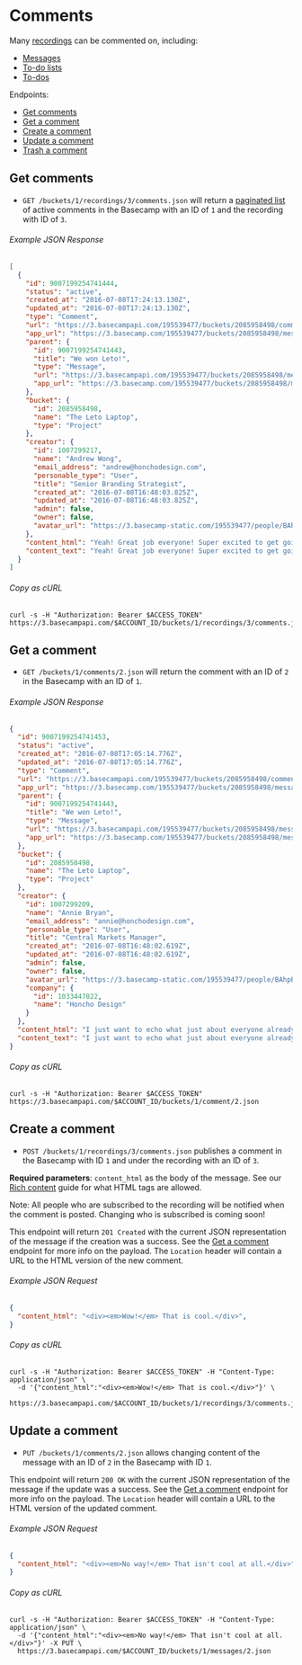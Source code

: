 Comments
========

Many [recordings][recordings] can be commented on, including:

- [Messages][messages]
- [To-do lists][todolists]
- [To-dos][todos]

Endpoints:

- [Get comments](#get-comments)
- [Get a comment](#get-a-comment)
- [Create a comment](#create-a-comment)
- [Update a comment](#update-a-comment)
- [Trash a comment][trash]

Get comments
------------

* `GET /buckets/1/recordings/3/comments.json` will return a [paginated list][pagination] of active comments in the Basecamp with an ID of `1` and the recording with ID of `3`.

###### Example JSON Response
<!-- START GET /buckets/1/recordings/3/comments.json -->
```json
[
  {
    "id": 9007199254741444,
    "status": "active",
    "created_at": "2016-07-08T17:24:13.130Z",
    "updated_at": "2016-07-08T17:24:13.130Z",
    "type": "Comment",
    "url": "https://3.basecampapi.com/195539477/buckets/2085958498/comments/9007199254741444.json",
    "app_url": "https://3.basecamp.com/195539477/buckets/2085958498/messages/9007199254741443#__recording_9007199254741444",
    "parent": {
      "id": 9007199254741443,
      "title": "We won Leto!",
      "type": "Message",
      "url": "https://3.basecampapi.com/195539477/buckets/2085958498/messages/9007199254741443.json",
      "app_url": "https://3.basecamp.com/195539477/buckets/2085958498/messages/9007199254741443"
    },
    "bucket": {
      "id": 2085958498,
      "name": "The Leto Laptop",
      "type": "Project"
    },
    "creator": {
      "id": 1007299217,
      "name": "Andrew Wong",
      "email_address": "andrew@honchodesign.com",
      "personable_type": "User",
      "title": "Senior Branding Strategist",
      "created_at": "2016-07-08T16:48:03.825Z",
      "updated_at": "2016-07-08T16:48:03.825Z",
      "admin": false,
      "owner": false,
      "avatar_url": "https://3.basecamp-static.com/195539477/people/BAhpBJEqCjw=--c0a96403d7ff55054664f0f43ae0bdcf5fca6331/avatar-64-x4"
    },
    "content_html": "Yeah! Great job everyone! Super excited to get going!",
    "content_text": "Yeah! Great job everyone! Super excited to get going!"
  }
]
```
<!-- END GET /buckets/1/recordings/3/comments.json -->
###### Copy as cURL

``` shell
curl -s -H "Authorization: Bearer $ACCESS_TOKEN" https://3.basecampapi.com/$ACCOUNT_ID/buckets/1/recordings/3/comments.json
```


Get a comment
-------------

* `GET /buckets/1/comments/2.json` will return the comment with an ID of `2` in the Basecamp with an ID of `1`.

###### Example JSON Response
<!-- START GET /buckets/1/comments/2.json -->
```json
{
  "id": 9007199254741453,
  "status": "active",
  "created_at": "2016-07-08T17:05:14.776Z",
  "updated_at": "2016-07-08T17:05:14.776Z",
  "type": "Comment",
  "url": "https://3.basecampapi.com/195539477/buckets/2085958498/comments/9007199254741453.json",
  "app_url": "https://3.basecamp.com/195539477/buckets/2085958498/messages/9007199254741443#__recording_9007199254741453",
  "parent": {
    "id": 9007199254741443,
    "title": "We won Leto!",
    "type": "Message",
    "url": "https://3.basecampapi.com/195539477/buckets/2085958498/messages/9007199254741443.json",
    "app_url": "https://3.basecamp.com/195539477/buckets/2085958498/messages/9007199254741443"
  },
  "bucket": {
    "id": 2085958498,
    "name": "The Leto Laptop",
    "type": "Project"
  },
  "creator": {
    "id": 1007299209,
    "name": "Annie Bryan",
    "email_address": "annie@honchodesign.com",
    "personable_type": "User",
    "title": "Central Markets Manager",
    "created_at": "2016-07-08T16:48:02.619Z",
    "updated_at": "2016-07-08T16:48:02.619Z",
    "admin": false,
    "owner": false,
    "avatar_url": "https://3.basecamp-static.com/195539477/people/BAhpBIkqCjw=--003094c5a28c4331af92401ec3675148e81d7bc1/avatar-64-x4",
    "company": {
      "id": 1033447822,
      "name": "Honcho Design"
    }
  },
  "content_html": "I just want to echo what just about everyone already said. This is a big one for us, and I can't wait to get going. I'll be spinning up the project shortly!",
  "content_text": "I just want to echo what just about everyone already said. This is a big one for us, and I can't wait to get going. I'll be spinning up the project shortly!"
}
```
<!-- END GET /buckets/1/comments/2.json -->
###### Copy as cURL

``` shell
curl -s -H "Authorization: Bearer $ACCESS_TOKEN" https://3.basecampapi.com/$ACCOUNT_ID/buckets/1/comment/2.json
```


Create a comment
----------------

* `POST /buckets/1/recordings/3/comments.json` publishes a comment in the Basecamp with ID `1` and under the recording with an ID of `3`.

**Required parameters**: `content_html` as the body of the message. See our [Rich content][rich] guide for what HTML tags are allowed.

Note: All people who are subscribed to the recording will be notified when the comment is posted. Changing who is subscribed is coming soon!

This endpoint will return `201 Created` with the current JSON representation of the message if the creation was a success. See the [Get a comment](#get-a-comment) endpoint for more info on the payload. The `Location` header will contain a URL to the HTML version of the new comment.

###### Example JSON Request

``` json
{
  "content_html": "<div><em>Wow!</em> That is cool.</div>",
}
```

###### Copy as cURL

``` shell
curl -s -H "Authorization: Bearer $ACCESS_TOKEN" -H "Content-Type: application/json" \
  -d '{"content_html":"<div><em>Wow!</em> That is cool.</div>"}' \
  https://3.basecampapi.com/$ACCOUNT_ID/buckets/1/recordings/3/comments.json
```


Update a comment
----------------

* `PUT /buckets/1/comments/2.json` allows changing content of the message with an ID of `2` in the Basecamp with ID `1`.

This endpoint will return `200 OK` with the current JSON representation of the message if the update was a success. See the [Get a comment](#get-a-comment) endpoint for more info on the payload. The `Location` header will contain a URL to the HTML version of the updated comment.

###### Example JSON Request

``` json
{
  "content_html": "<div><em>No way!</em> That isn't cool at all.</div>"
}
```

###### Copy as cURL

``` shell
curl -s -H "Authorization: Bearer $ACCESS_TOKEN" -H "Content-Type: application/json" \
  -d '{"content_html":"<div><em>No way!</em> That isn't cool at all.</div>"}' -X PUT \
  https://3.basecampapi.com/$ACCOUNT_ID/buckets/1/messages/2.json
```


[recordings]: https://github.com/basecamp/bc3-api/blob/master/sections/recordings.md#recordings
[messages]:   https://github.com/basecamp/bc3-api/blob/master/sections/messages.md#messages
[todolists]:  https://github.com/basecamp/bc3-api/blob/master/sections/todolists.md#todolists
[todos]:      https://github.com/basecamp/bc3-api/blob/master/sections/todos.md#todos
[trash]:      https://github.com/basecamp/bc3-api/blob/master/sections/recordings.md#trash-a-recording
[pagination]: https://github.com/basecamp/bc3-api/blob/master/README.md#pagination
[rich]:       https://github.com/basecamp/bc3-api/blob/master/README.md#rich-content
